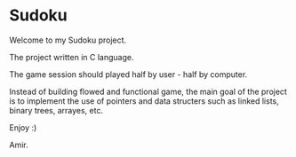 # Sudoku

Welcome to my Sudoku project.

The project written in C language.

The game session should played half by user - half by computer.

Instead of building flowed and functional game, the main goal of the project is to implement the use of pointers and data structers such as linked lists, binary trees, arrayes, etc.

Enjoy :)

Amir.
